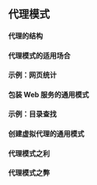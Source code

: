 ## 代理模式  
#### 代理的结构  

#### 代理模式的适用场合

#### 示例：网页统计  

#### 包装 Web 服务的通用模式  

#### 示例：目录查找    

#### 创建虚拟代理的通用模式    

#### 代理模式之利  

#### 代理模式之弊  
